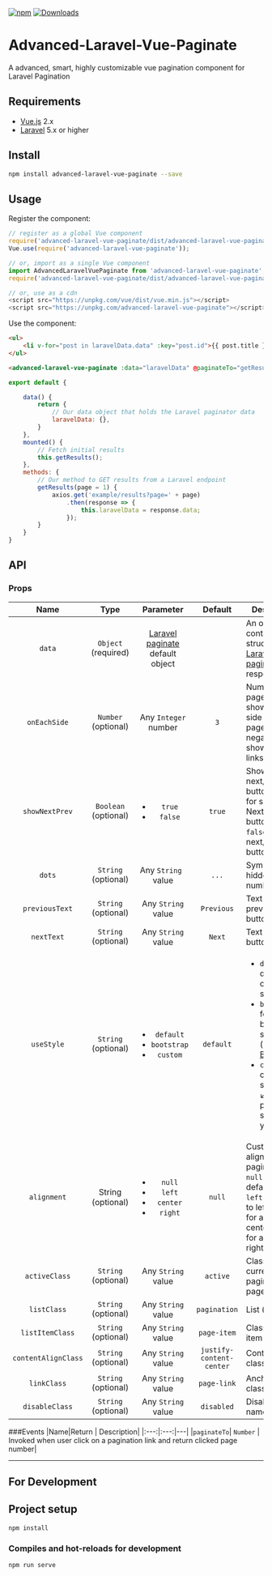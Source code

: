 
[![npm](https://img.shields.io/npm/v/advanced-laravel-vue-paginate.svg)](https://www.npmjs.com/package/advanced-laravel-vue-paginate) [![Downloads](https://img.shields.io/npm/dt/advanced-laravel-vue-paginate.svg)](https://www.npmjs.com/package/advanced-laravel-vue-paginate)

# Advanced-Laravel-Vue-Paginate
A advanced, smart, highly customizable vue pagination component for Laravel Pagination

## Requirements

* [Vue.js](https://vuejs.org/) 2.x
* [Laravel](http://laravel.com/docs/) 5.x or higher

## Install

```bash
npm install advanced-laravel-vue-paginate --save
```

## Usage

Register the component:

```javascript
// register as a global Vue component
require('advanced-laravel-vue-paginate/dist/advanced-laravel-vue-paginate.css')
Vue.use(require('advanced-laravel-vue-paginate'));

// or, import as a single Vue component
import AdvancedLaravelVuePaginate from 'advanced-laravel-vue-paginate';
require('advanced-laravel-vue-paginate/dist/advanced-laravel-vue-paginate.css')

// or, use as a cdn
<script src="https://unpkg.com/vue/dist/vue.min.js"></script>
<script src="https://unpkg.com/advanced-laravel-vue-paginate"></script>

```

Use the component:

```html
<ul>
    <li v-for="post in laravelData.data" :key="post.id">{{ post.title }}</li>
</ul>

<advanced-laravel-vue-paginate :data="laravelData" @paginateTo="getResults"/>
```

```javascript
export default {

	data() {
		return {
			// Our data object that holds the Laravel paginator data
			laravelData: {},
		}
	},
	mounted() {
		// Fetch initial results
		this.getResults();
	},
	methods: {
		// Our method to GET results from a Laravel endpoint
		getResults(page = 1) {
			axios.get('example/results?page=' + page)
				.then(response => {
					this.laravelData = response.data;
				});
		}
	}
}
```


## API

### Props

| Name | Type | Parameter |  Default | Description |
|:---:|:---:|:---:|:---:| --- |
| `data` | `Object` (required) | [Laravel paginate](https://laravel.com/docs/pagination) default object |  | An object containing the structure of a [Laravel paginator](https://laravel.com/docs/pagination) response.|
| `onEachSide` | `Number` (optional) | Any `Integer` number | `3` | Number of page number show each side of current page. Any negative value show all page links. |
| `showNextPrev`  | `Boolean` (optional) | <ul><li>`true`</li><li>`false`</li></ul> | `true` | Show next/previous button. `true` for show Next/Previous button and `false` for hide next/previous button |
| `dots` | `String` (optional) | Any `String ` value | `...` | Symbol for hidden page numbers |
|`previousText` | `String` (optional) | Any `String` value | `Previous` | Text for previous button|
|`nextText` | `String` (optional) | Any `String` value | `Next` | Text for next button|
|`useStyle` | `String` (optional) | <ul><li>`default`</li><li>`bootstrap`</li><li>`custom`</li></ul> | `default` | <ul><li>`default` for default component style.</li><li>`bootstrap` for bootstrap style (required [Bootstrap](https://getbootstrap.com/)).</li><li>`custom` for custom style. Use &#8601; below  props to style as you want.</li></ul>|
|`alignment`| String (optional) | <ul><li>`null`</li><li>`left`</li><li>`center`</li><li>`right`</li></li></ul> | `null` | Custom alignment of pagination. `null` for default style, `left` for align to left, `center` for align to center, `right` for align to right |
| `activeClass` | `String` (optional) | Any `String` value | `active` | Class for current pagination page |
|`listClass` | `String` (optional) | Any `String` value | `pagination` | List (`ul`) class|
|`listItemClass` | `String` (optional) | Any `String` value | `page-item` | Class for List item (`li`)|
|`contentAlignClass` | `String` (optional)| Any `String` value | `justify-content-center` | Content align class|
|`linkClass` | `String` (optional) |  Any `String` value | `page-link` | Anchor link (`a`) class|
|`disableClass` | `String` (optional) | Any `String` value | `disabled` | Disable class name|


###Events
|Name|Return | Description|
|:---:|:---:|---|
|`paginateTo`| `Number` | Invoked when user click on a pagination link and return clicked page number|



----
For Development
----
## Project setup
```
npm install
```

### Compiles and hot-reloads for development
```
npm run serve
```
